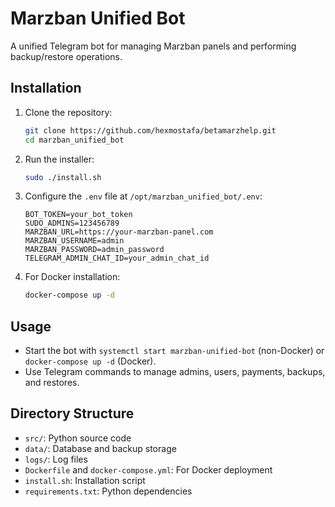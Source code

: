 ﻿# Marzban Unified Bot

A unified Telegram bot for managing Marzban panels and performing backup/restore operations.

## Installation

1. Clone the repository:
   ```bash
   git clone https://github.com/hexmostafa/betamarzhelp.git
   cd marzban_unified_bot
   ```

2. Run the installer:
   ```bash
   sudo ./install.sh
   ```

3. Configure the `.env` file at `/opt/marzban_unified_bot/.env`:
   ```plaintext
   BOT_TOKEN=your_bot_token
   SUDO_ADMINS=123456789
   MARZBAN_URL=https://your-marzban-panel.com
   MARZBAN_USERNAME=admin
   MARZBAN_PASSWORD=admin_password
   TELEGRAM_ADMIN_CHAT_ID=your_admin_chat_id
   ```

4. For Docker installation:
   ```bash
   docker-compose up -d
   ```

## Usage

- Start the bot with `systemctl start marzban-unified-bot` (non-Docker) or `docker-compose up -d` (Docker).
- Use Telegram commands to manage admins, users, payments, backups, and restores.

## Directory Structure

- `src/`: Python source code
- `data/`: Database and backup storage
- `logs/`: Log files
- `Dockerfile` and `docker-compose.yml`: For Docker deployment
- `install.sh`: Installation script
- `requirements.txt`: Python dependencies
